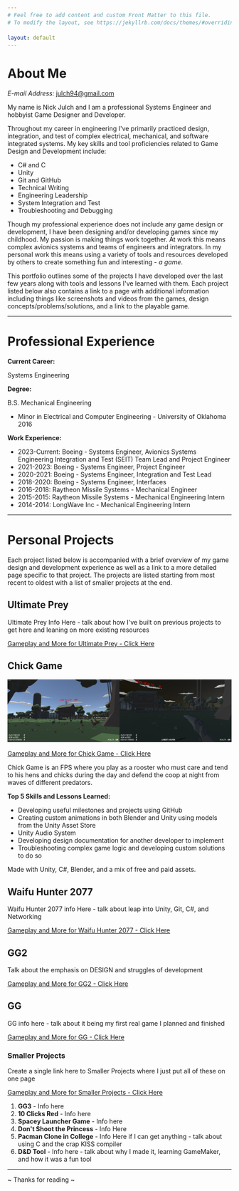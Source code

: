```yaml
---
# Feel free to add content and custom Front Matter to this file.
# To modify the layout, see https://jekyllrb.com/docs/themes/#overriding-theme-defaults

layout: default
---
```


# **About Me**

*E-mail Address:* julch94@gmail.com

My name is Nick Julch and I am a professional Systems Engineer and hobbyist Game Designer and Developer.

Throughout my career in engineering I've primarily practiced design, integration, and test of complex electrical, mechanical, and software integrated systems. My key skills and tool proficiencies related to Game Design and Development include:

*	C# and C
*	Unity
*	Git and GitHub
*	Technical Writing
*	Engineering Leadership
*	System Integration and Test
*	Troubleshooting and Debugging

Though my professional experience does not include any game design or development, I have been designing and/or developing games since my childhood. My passion is making things work together. At work this means complex avionics systems and teams of engineers and integrators. In my personal work this means using a variety of tools and resources developed by others to create something fun and interesting - *a game*. 

This portfolio outlines some of the projects I have developed over the last few years along with tools and lessons I've learned with them. Each project listed below also contains a link to a page with additional information including things like screenshots and videos from the games, design concepts/problems/solutions, and a link to the playable game.

---

# **Professional Experience**

**Current Career:** 

Systems Engineering

**Degree:** 

B.S. Mechanical Engineering
*	Minor in Electrical and Computer Engineering - University of Oklahoma 2016

**Work Experience:**

*	2023-Current: Boeing - Systems Engineer, Avionics Systems Engineering Integration and Test (SEIT) Team Lead and Project Engineer
*	2021-2023: Boeing - Systems Engineer, Project Engineer
* 	2020-2021: Boeing - Systems Engineer, Integration and Test Lead
*	2018-2020: Boeing - Systems Engineer, Interfaces
*   2016-2018: Raytheon Missile Systems - Mechanical Engineer
*	2015-2015: Raytheon Missile Systems - Mechanical Engineering Intern
*	2014-2014: LongWave Inc - Mechanical Engineering Intern

---

# **Personal Projects**

Each project listed below is accompanied with a brief overview of my game design and development experience as well as a link to a more detailed page specific to that project. The projects are listed starting from most recent to oldest with a list of smaller projects at the end.

## Ultimate Prey

Ultimate Prey Info Here - talk about how I've built on previous projects to get here and leaning on more existing resources

[Gameplay and More for Ultimate Prey - Click Here](/ultimate_prey/)

## Chick Game

![Chick Game Banner](/assets/chick_game_25.png)

[Gameplay and More for Chick Game - Click Here](/chick_game/)

Chick Game is an FPS where you play as a rooster who must care and tend to his hens and chicks during the day and defend the coop at night from waves of different predators. 

**Top 5 Skills and Lessons Learned:**
*   Developing useful milestones and projects using GitHub
*   Creating custom animations in both Blender and Unity using models from the Unity Asset Store
*   Unity Audio System
*   Developing design documentation for another developer to implement
*   Troubleshooting complex game logic and developing custom solutions to do so

Made with Unity, C#, Blender, and a mix of free and paid assets.

## Waifu Hunter 2077

Waifu Hunter 2077 info Here - talk about leap into Unity, Git, C#, and Networking

[Gameplay and More for Waifu Hunter 2077 - Click Here](/waifu_hunter_2077/)

## GG2

Talk about the emphasis on DESIGN and struggles of development

[Gameplay and More for GG2 - Click Here](/gg2/)

## GG 

GG info here - talk about it being my first real game I planned and finished

[Gameplay and More for GG - Click Here](/gg/)

### Smaller Projects

Create a single link here to Smaller Projects where I just put all of these on one page

[Gameplay and More for Smaller Projects - Click Here](/smaller_projects/)

1.  **GG3** - Info here
2.  **10 Clicks Red** - Info here
3.  **Spacey Launcher Game** - Info here
4.  **Don't Shoot the Princess** - Info Here
5.  **Pacman Clone in College** - Info Here if I can get anything - talk about using C and the crap KISS compiler
6.  **D&D Tool** - Info here - talk about why I made it, learning GameMaker, and how it was a fun tool

---


~ Thanks for reading ~